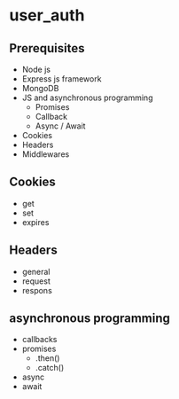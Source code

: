 # user_auth
## Prerequisites
* Node js
* Express js framework
* MongoDB
* JS and asynchronous programming
    * Promises
    * Callback
    * Async / Await
* Cookies
* Headers
* Middlewares

## Cookies
* get
* set
* expires
## Headers
* general
* request
* respons
## asynchronous programming
* callbacks
* promises
    * .then()
    * .catch()
* async
* await


